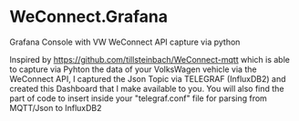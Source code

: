 # WeConnect.Grafana
Grafana Console with VW WeConnect API capture via python

Inspired by https://github.com/tillsteinbach/WeConnect-mqtt which is able to capture via Pyhton the data of your VolksWagen vehicle via the WeConnect API, I captured the Json Topic via TELEGRAF (InfluxDB2) and created this Dashboard that I make available to you.
You will also find the part of code to insert inside your "telegraf.conf" file for parsing from MQTT/Json to InfluxDB2
